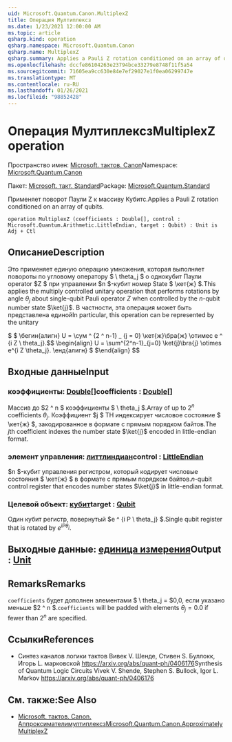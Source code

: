 ```yaml
---
uid: Microsoft.Quantum.Canon.MultiplexZ
title: Операция Мултиплексз
ms.date: 1/23/2021 12:00:00 AM
ms.topic: article
qsharp.kind: operation
qsharp.namespace: Microsoft.Quantum.Canon
qsharp.name: MultiplexZ
qsharp.summary: Applies a Pauli Z rotation conditioned on an array of qubits.
ms.openlocfilehash: dccfe86104263e23794bce33279e8748f11f5a54
ms.sourcegitcommit: 71605ea9cc630e84e7ef29027e1f0ea06299747e
ms.translationtype: MT
ms.contentlocale: ru-RU
ms.lasthandoff: 01/26/2021
ms.locfileid: "98852428"
---
```

# <a name="multiplexz-operation"></a><span data-ttu-id="b14df-102">Операция Мултиплексз</span><span class="sxs-lookup"><span data-stu-id="b14df-102">MultiplexZ operation</span></span>

<span data-ttu-id="b14df-103">Пространство имен: [Microsoft. тактов. Canon](xref:Microsoft.Quantum.Canon)</span><span class="sxs-lookup"><span data-stu-id="b14df-103">Namespace: [Microsoft.Quantum.Canon](xref:Microsoft.Quantum.Canon)</span></span>

<span data-ttu-id="b14df-104">Пакет: [Microsoft. такт. Standard](https://nuget.org/packages/Microsoft.Quantum.Standard)</span><span class="sxs-lookup"><span data-stu-id="b14df-104">Package: [Microsoft.Quantum.Standard](https://nuget.org/packages/Microsoft.Quantum.Standard)</span></span>


<span data-ttu-id="b14df-105">Применяет поворот Паули Z к массиву Кубитс.</span><span class="sxs-lookup"><span data-stu-id="b14df-105">Applies a Pauli Z rotation conditioned on an array of qubits.</span></span>

```qsharp
operation MultiplexZ (coefficients : Double[], control : Microsoft.Quantum.Arithmetic.LittleEndian, target : Qubit) : Unit is Adj + Ctl
```


## <a name="description"></a><span data-ttu-id="b14df-106">Описание</span><span class="sxs-lookup"><span data-stu-id="b14df-106">Description</span></span>

<span data-ttu-id="b14df-107">Это применяет единую операцию умножения, которая выполняет повороты по угловому оператору $ \ theta_j $ о однокубит Паули operator $Z $ при управлении $n $-кубит номер State $ \кет{ж} $.</span><span class="sxs-lookup"><span data-stu-id="b14df-107">This applies the multiply controlled unitary operation that performs rotations by angle $\theta_j$ about single-qubit Pauli operator $Z$ when controlled by the $n$-qubit number state $\ket{j}$.</span></span>
<span data-ttu-id="b14df-108">В частности, эта операция может быть представлена единой</span><span class="sxs-lookup"><span data-stu-id="b14df-108">In particular, this operation can be represented by the unitary</span></span>

<span data-ttu-id="b14df-109">$ $ \бегин{алигн} U = \сум ^ {2 ^ n-1} _ {j = 0} \кет{ж}\бра{ж} \отимес e ^ {i Z \ theta_j}.</span><span class="sxs-lookup"><span data-stu-id="b14df-109">$$ \begin{align} U = \sum^{2^n-1}_{j=0} \ket{j}\bra{j} \otimes e^{i Z \theta_j}.</span></span>
<span data-ttu-id="b14df-110">\енд{алигн} $ $</span><span class="sxs-lookup"><span data-stu-id="b14df-110">\end{align} $$</span></span>

## <a name="input"></a><span data-ttu-id="b14df-111">Входные данные</span><span class="sxs-lookup"><span data-stu-id="b14df-111">Input</span></span>

### <a name="coefficients--double"></a><span data-ttu-id="b14df-112">коэффициенты: [Double](xref:microsoft.quantum.lang-ref.double)[]</span><span class="sxs-lookup"><span data-stu-id="b14df-112">coefficients : [Double](xref:microsoft.quantum.lang-ref.double)[]</span></span>

<span data-ttu-id="b14df-113">Массив до $2 ^ n $ коэффициенты $ \ theta_j $.</span><span class="sxs-lookup"><span data-stu-id="b14df-113">Array of up to $2^n$ coefficients $\theta_j$.</span></span> <span data-ttu-id="b14df-114">Коэффициент $j $ TH индексирует числовое состояние $ \кет{ж} $, закодированное в формате с прямым порядком байтов.</span><span class="sxs-lookup"><span data-stu-id="b14df-114">The $j$th coefficient indexes the number state $\ket{j}$ encoded in little-endian format.</span></span>


### <a name="control--littleendian"></a><span data-ttu-id="b14df-115">элемент управления: [литтлиндиан](xref:Microsoft.Quantum.Arithmetic.LittleEndian)</span><span class="sxs-lookup"><span data-stu-id="b14df-115">control : [LittleEndian](xref:Microsoft.Quantum.Arithmetic.LittleEndian)</span></span>

<span data-ttu-id="b14df-116">$n $-кубит управления регистром, который кодирует числовые состояния $ \кет{ж} $ в формате с прямым порядком байтов.</span><span class="sxs-lookup"><span data-stu-id="b14df-116">$n$-qubit control register that encodes number states $\ket{j}$ in little-endian format.</span></span>


### <a name="target--qubit"></a><span data-ttu-id="b14df-117">Целевой объект: [кубит](xref:microsoft.quantum.lang-ref.qubit)</span><span class="sxs-lookup"><span data-stu-id="b14df-117">target : [Qubit](xref:microsoft.quantum.lang-ref.qubit)</span></span>

<span data-ttu-id="b14df-118">Один кубит регистр, повернутый $e ^ {i P \ theta_j} $.</span><span class="sxs-lookup"><span data-stu-id="b14df-118">Single qubit register that is rotated by $e^{i P \theta_j}$.</span></span>



## <a name="output--unit"></a><span data-ttu-id="b14df-119">Выходные данные: [единица измерения](xref:microsoft.quantum.lang-ref.unit)</span><span class="sxs-lookup"><span data-stu-id="b14df-119">Output : [Unit](xref:microsoft.quantum.lang-ref.unit)</span></span>



## <a name="remarks"></a><span data-ttu-id="b14df-120">Remarks</span><span class="sxs-lookup"><span data-stu-id="b14df-120">Remarks</span></span>

<span data-ttu-id="b14df-121">`coefficients` будет дополнен элементами $ \ theta_j = $0,0, если указано меньше $2 ^ n $.</span><span class="sxs-lookup"><span data-stu-id="b14df-121">`coefficients` will be padded with elements $\theta_j = 0.0$ if fewer than $2^n$ are specified.</span></span>

## <a name="references"></a><span data-ttu-id="b14df-122">Ссылки</span><span class="sxs-lookup"><span data-stu-id="b14df-122">References</span></span>

- <span data-ttu-id="b14df-123">Синтез каналов логики тактов Вивек V. Шенде, Стивен S. Буллокк, Игорь L. марковской https://arxiv.org/abs/quant-ph/0406176</span><span class="sxs-lookup"><span data-stu-id="b14df-123">Synthesis of Quantum Logic Circuits Vivek V. Shende, Stephen S. Bullock, Igor L. Markov https://arxiv.org/abs/quant-ph/0406176</span></span>

## <a name="see-also"></a><span data-ttu-id="b14df-124">См. также:</span><span class="sxs-lookup"><span data-stu-id="b14df-124">See Also</span></span>

- [<span data-ttu-id="b14df-125">Microsoft. тактов. Canon. Аппроксимателимултиплексз</span><span class="sxs-lookup"><span data-stu-id="b14df-125">Microsoft.Quantum.Canon.ApproximatelyMultiplexZ</span></span>](xref:Microsoft.Quantum.Canon.ApproximatelyMultiplexZ)